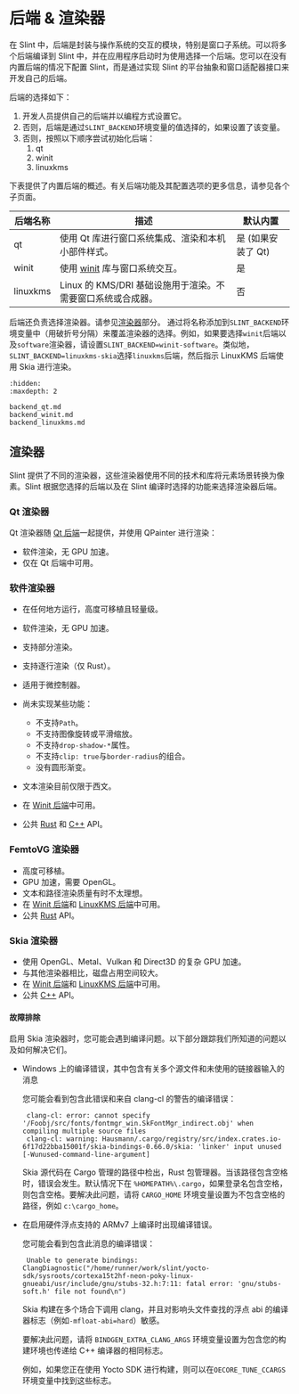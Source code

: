 <!-- Copyright © SixtyFPS GmbH <info@slint.dev> ; SPDX-License-Identifier: MIT -->
# 后端 & 渲染器

在 Slint 中，后端是封装与操作系统的交互的模块，特别是窗口子系统。可以将多个后端编译到 Slint 中，并在应用程序启动时为使用选择一个后端。您可以在没有内置后端的情况下配置 Slint，而是通过实现 Slint 的平台抽象和窗口适配器接口来开发自己的后端。

后端的选择如下：

1. 开发人员提供自己的后端并以编程方式设置它。
2. 否则，后端是通过`SLINT_BACKEND`环境变量的值选择的，如果设置了该变量。
3. 否则，按照以下顺序尝试初始化后端：
   1. qt
   2. winit
   3. linuxkms

下表提供了内置后端的概述。有关后端功能及其配置选项的更多信息，请参见各个子页面。

| 后端名称 | 描述                                                                                             | 默认内置   |
|--------------|---------------------------------------------------------------------------------------------------------|-----------------------|
| qt           | 使用 Qt 库进行窗口系统集成、渲染和本机小部件样式。          | 是 (如果安装了 Qt) |
| winit        | 使用 [winit](https://docs.rs/winit/latest/winit/) 库与窗口系统交互。 | 是                   |
| linuxkms     | Linux 的 KMS/DRI 基础设施用于渲染。不需要窗口系统或合成器。    | 否                    |

后端还负责选择渲染器。请参见[渲染器](#渲染器)部分。
通过将名称添加到`SLINT_BACKEND`环境变量中（用破折号分隔）来覆盖渲染器的选择。例如，如果要选择`winit`后端以及`software`渲染器，请设置`SLINT_BACKEND=winit-software`。类似地，`SLINT_BACKEND=linuxkms-skia`选择`linuxkms`后端，然后指示 LinuxKMS 后端使用 Skia 进行渲染。

```{toctree}
:hidden:
:maxdepth: 2

backend_qt.md
backend_winit.md
backend_linuxkms.md
```

## 渲染器

Slint 提供了不同的渲染器，这些渲染器使用不同的技术和库将元素场景转换为像素。Slint 根据您选择的后端以及在 Slint 编译时选择的功能来选择渲染器后端。

### Qt 渲染器

Qt 渲染器随 [Qt 后端](backend_qt.md)一起提供，并使用 QPainter 进行渲染：

- 软件渲染，无 GPU 加速。
- 仅在 Qt 后端中可用。

### 软件渲染器

- 在任何地方运行，高度可移植且轻量级。
- 软件渲染，无 GPU 加速。
- 支持部分渲染。
- 支持逐行渲染（仅 Rust）。
- 适用于微控制器。
- 尚未实现某些功能：
  * 不支持`Path`。
  * 不支持图像旋转或平滑缩放。
  * 不支持`drop-shadow-*`属性。
  * 不支持`clip: true`与`border-radius`的组合。
  * 没有圆形渐变。

- 文本渲染目前仅限于西文。
- 在 [Winit 后端](backend_winit.md)中可用。
- 公共 [Rust](slint-rust:platform/software_renderer/) 和 [C++](slint-cpp:api/classslint_1_1platform_1_1SoftwareRenderer) API。

### FemtoVG 渲染器

- 高度可移植。
- GPU 加速，需要 OpenGL。
- 文本和路径渲染质量有时不太理想。
- 在 [Winit 后端](backend_winit.md)和 [LinuxKMS 后端](backend_linuxkms.md)中可用。
- 公共 [Rust](slint-rust:platform/femtovg_renderer/) API。

### Skia 渲染器

- 使用 OpenGL、Metal、Vulkan 和 Direct3D 的复杂 GPU 加速。
- 与其他渲染器相比，磁盘占用空间较大。
- 在 [Winit 后端](backend_winit.md)和 [LinuxKMS 后端](backend_linuxkms.md)中可用。
- 公共 [C++](slint-cpp:api/classslint_1_1platform_1_1SkiaRenderer) API。

#### 故障排除

启用 Skia 渲染器时，您可能会遇到编译问题。以下部分跟踪我们所知道的问题以及如何解决它们。

* Windows 上的编译错误，其中包含有关多个源文件和未使用的链接器输入的消息

  您可能会看到包含此错误和来自 clang-cl 的警告的编译错误：
  ```
   clang-cl: error: cannot specify '/Foobj/src/fonts/fontmgr_win.SkFontMgr_indirect.obj' when compiling multiple source files
   clang-cl: warning: Hausmann/.cargo/registry/src/index.crates.io-6f17d22bba15001f/skia-bindings-0.66.0/skia: 'linker' input unused [-Wunused-command-line-argument]
  ```

  Skia 源代码在 Cargo 管理的路径中检出，Rust 包管理器。当该路径包含空格时，错误会发生。默认情况下在 `%HOMEPATH%\.cargo`，如果登录名包含空格，则包含空格。要解决此问题，请将 `CARGO_HOME` 环境变量设置为不包含空格的路径，例如 `c:\cargo_home`。

* 在启用硬件浮点支持的 ARMv7 上编译时出现编译错误。

  您可能会看到包含此消息的编译错误：

  ```
   Unable to generate bindings: ClangDiagnostic("/home/runner/work/slint/yocto-sdk/sysroots/cortexa15t2hf-neon-poky-linux-gnueabi/usr/include/gnu/stubs-32.h:7:11: fatal error: 'gnu/stubs-soft.h' file not found\n")
  ```

  Skia 构建在多个场合下调用 clang，并且对影响头文件查找的浮点 abi 的编译器标志（例如`-mfloat-abi=hard`）敏感。

  要解决此问题，请将 `BINDGEN_EXTRA_CLANG_ARGS` 环境变量设置为包含您的构建环境也传递给 C++ 编译器的相同标志。

  例如，如果您正在使用 Yocto SDK 进行构建，则可以在`OECORE_TUNE_CCARGS`环境变量中找到这些标志。